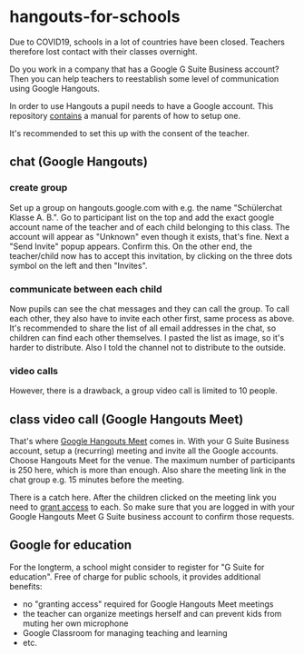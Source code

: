 # hangouts-for-schools
Due to COVID19, schools in a lot of countries have been closed. Teachers therefore lost contact with their classes overnight. 

Do you work in a company that has a Google G Suite Business account? Then you can help teachers to reestablish some level of communication using Google Hangouts.

In order to use Hangouts a pupil needs to have a Google account. This repository [contains](/de) a manual for parents of how to setup one.

It's recommended to set this up with the consent of the teacher.

## chat (Google Hangouts)
### create group
Set up a group on hangouts.google.com with e.g. the name "Schülerchat Klasse A. B.". Go to participant list on the top and add the exact google account name of the teacher and of each child belonging to this class. The account will appear as "Unknown" even though it exists, that's fine. Next a "Send Invite" popup appears. Confirm this. On the other end, the teacher/child now has to accept this invitation, by clicking on the three dots symbol on the left and then "Invites".
### communicate between each child
Now pupils can see the chat messages and they can call the group. To call each other, they also have to invite each other first, same process as above. It's recommended to share the list of all email addresses in the chat, so children can find each other themselves. I pasted the list as image, so it's harder to distribute. Also I told the channel not to distribute to the outside.
### video calls
However, there is a drawback, a group video call is limited to 10 people.

## class video call (Google Hangouts Meet)
That's where [Google Hangouts Meet](https://meet.google.com) comes in. With your G Suite Business account, setup a (recurring) meeting and invite all the Google accounts. Choose Hangouts Meet for the venue. The maximum number of participants is 250 here, which is more than enough. Also share the meeting link in the chat group e.g. 15 minutes before the meeting.

There is a catch here. After the children clicked on the meeting link you need to [grant access](https://support.google.com/meethardware/answer/3341433?hl=en#room&device&display&select&hardware&personal&outside) to each. So make sure that you are logged in with your Google Hangouts Meet G Suite business account to confirm those requests.

## Google for education
For the longterm, a school might consider to register for "G Suite for education". Free of charge for public schools, it provides additional benefits:
* no "granting access" required for Google Hangouts Meet meetings
* the teacher can organize meetings herself and can prevent kids from muting her own microphone
* Google Classroom for managing teaching and learning
* etc.
